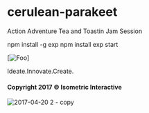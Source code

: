 # cerulean-parakeet
Action Adventure Tea and Toastin Jam Session

npm install -g exp
npm install
exp start

[![Foo](https://media.giphy.com/media/17l9djcGkP5kI/giphy.gif?response_id=5924ff2e9dfe3efac597c19d)]



Ideate.Innovate.Create.

#### Copyright 2017 &copy; Isometric Interactive
![2017-04-20 2 - copy](https://cloud.githubusercontent.com/assets/22284225/26281489/6557f056-3dad-11e7-9948-0660b3654479.png)

